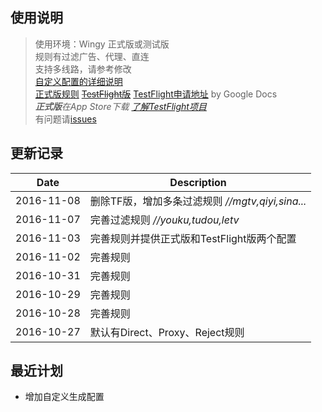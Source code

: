 ## 使用说明

> 使用环境：Wingy 正式版或测试版  
> 规则有过滤广告、代理、直连  
> 支持多线路，请参考修改  
> [自定义配置的详细说明](https://github.com/hellowingy/wingy-announcement/blob/master/CONFIG.md)  
> [正式版规则](https://raw.githubusercontent.com/kimanlo/WingyConfig/master/default.conf) ~~[TestFlight版](https://raw.githubusercontent.com/kimanlo/WingyConfig/master/tf.conf)~~ [TestFlight申请地址](https://docs.google.com/forms/d/e/1FAIpQLSdz5GXxFneZIQv4xkAcf-kyBycQBaUsn7JtSOuSCkekKB4REg/viewform?c=0&w=1) by Google Docs  
> _**正式版**在App Store下载 [了解TestFlight项目](http://jingyan.baidu.com/article/63f23628276e1d0209ab3d10.html)_  
> 有问题请[issues](https://github.com/kimanlo/WingyConfig/issues)

## 更新记录

| Date | Description |
| ------| -----------|
| 2016-11-08 | 删除TF版，增加多条过滤规则 _//mgtv,qiyi,sina..._ |
| 2016-11-07 | 完善过滤规则 _//youku,tudou,letv_ |
| 2016-11-03 | 完善规则并提供正式版和TestFlight版两个配置 |
| 2016-11-02 | 完善规则 |
| 2016-10-31 | 完善规则 |
| 2016-10-29 | 完善规则 |
| 2016-10-28 | 完善规则 |
| 2016-10-27 | 默认有Direct、Proxy、Reject规则 |

## 最近计划
* 增加自定义生成配置
